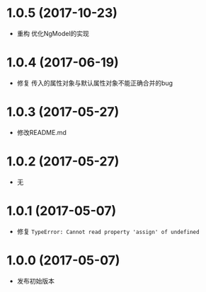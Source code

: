 # 1.0.5 (2017-10-23)

- 重构 优化NgModel的实现

# 1.0.4 (2017-06-19)

- 修复 传入的属性对象与默认属性对象不能正确合并的bug

# 1.0.3 (2017-05-27)

- 修改README.md

# 1.0.2 (2017-05-27)

- 无

# 1.0.1 (2017-05-07)

- 修复 `TypeError: Cannot read property 'assign' of undefined`

# 1.0.0 (2017-05-07)

- 发布初始版本
